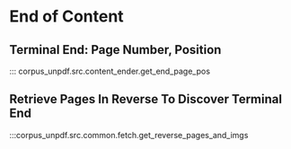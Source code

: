 # End of Content

## Terminal End: Page Number, Position

::: corpus_unpdf.src.content_ender.get_end_page_pos

## Retrieve Pages In Reverse To Discover Terminal End

:::corpus_unpdf.src.common.fetch.get_reverse_pages_and_imgs
